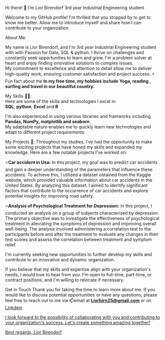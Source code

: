 Hi there! 👋
I'm Lior Birendorf 3rd year Industrial Engineering student

Welcome to my GitHub profile! I'm thrilled that you stopped by to get to know me better.
Allow me to introduce myself and share how I can contribute to your organization.

About Me:

My name is Lior Birendorf, and I'm 3rd year Industrial Engineering student with with Passion for Data, SQL & python.
I thrive on challenges and constantly seek opportunities to learn and grow. I'm a problem solver at heart and enjoy finding innovative solutions to complex issues.         
My commitment to excellence and attention to detail allow me to deliver high-quality work, ensuring customer satisfaction and project success.
⚡ Fun fact about me **In my free time, my hobbies include Yoga, reading , surfing and travel in our beautiful country.**

My Skills 👨‍💻:              
Here are some of the skills and technologies I excel in:            
**SQL**,
**python**,
**Excel** and
**R**

I'm also experienced in using various libraries and framworks including **Pandas, NumPy, matplotlib and seaborn**.            
My adaptable nature enables me to quickly learn new technologies and adapt to different project requirements.

My Projects 📄: 
Throughout my studies, I've had the opportunity to make some exciting projects that have honed my skills and expanded my knowledge. Here are a few notable projects I've worked on:

⭐**Car accident in Usa:** In this project, my goal was to predict car accidents and gain a deeper understanding of the parameters that influence these accidents. To achieve this, I utilized a dataset obtained from the Kaggle website, which provided valuable information about car accidents in the United States. By analyzing this dataset, I aimed to identify significant factors that contribute to the occurrence of car accidents and explore potential insights for improving road safety.

⭐**Analysis of Psychological Treatment for Depression:** In this project, I conducted an analysis on a group of subjects characterized by depression. The primary objective was to investigate the effectiveness of psychological treatment in alleviating the symptoms of depression and improving overall well-being. The analysis involved administering a correlation test to the participants before and after the treatment to evaluate any changes in their test scores and assess the correlation between treatment and symptom relief.

I'm currently seeking new opportunities to further develop my skills and contribute to an innovative and dynamic organization.

If you believe that my skills and expertise align with your organization's needs, I would love to hear from you. I'm open to full-time, part-time, or contract positions, and I'm willing to relocate if necessary.

Get in Touch
Thank you for taking the time to learn more about me. If you would like to discuss potential opportunities or have any questions, please feel free to reach out to me via 
📫email at **Liorbirn25@gmail.com** or on <a href="https://linkedin.com/in/liorbirendorf" target="blank">Linkdein

I look forward to the possibility of collaborating with you and contributing to your organization's success. Let's create something amazing together!

Best regards,
Lior Birendorf
